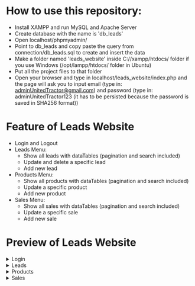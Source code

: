 # How to use this repository:
- Install XAMPP and run MySQL and Apache Server
- Create database with the name is 'db_leads'
- Open localhost/phpmyadmin/
- Point to db_leads and copy paste the query from connection/db_leads.sql to create and insert the data
- Make a folder named 'leads_website' inside C://xampp/htdocs/ folder if you use Windows (/opt/lampp/htdocs/ folder in Ubuntu)
- Put all the project files to that folder
- Open your browser and type in localhost/leads_website/index.php and the page will ask you to input email (type in: adminUnitedTractor@gmail.com) and password (type in: adminUnitedTractor123 (it has to be persisted because the password is saved in SHA256 format))

# Feature of Leads Website
- Login and Logout
- Leads Menu:
    - Show all leads with dataTables (pagination and search included)
    - Update and delete a specific lead
    - Add new lead
- Products Menu:
    - Show all products with dataTables (pagination and search included)
    - Update a specific product
    - Add new product
- Sales Menu:
    - Show all sales with dataTables (pagination and search included)
    - Update a specific sale
    - Add new sale

# Preview of Leads Website
<details>
    <summary>Login</summary>
    <br>
    <img src="README_pics/login.png"/>
</details>

<details>
    <summary>Leads</summary>
    <details class="nested-down">
        <summary>Leads Data</summary>
        <br>
        <img src="README_pics/data_leads.png"/>
    </details>
    <details class="nested-down">
        <summary>Update A Lead</summary>
        <br>
        <img src="README_pics/ubah_leads.png"/>
    </details>
    <details class="nested-down">
        <summary>Add New Lead</summary>
        <br>
        <img src="README_pics/tambah_leads.png"/>
    </details>
</details>

<details>
    <summary>Products</summary>
    <details class="nested-down">
        <summary>Products Data</summary>
        <br>
        <img src="README_pics/data_produk.png"/>
    </details>
    <details class="nested-down">
        <summary>Update A Product</summary>
        <br>
        <img src="README_pics/ubah_produk.png"/>
    </details>
    <details class="nested-down">
        <summary>Add New Product</summary>
        <br>
        <img src="README_pics/tambah_produk.png"/>
    </details>
</details>

<details>
    <summary>Sales</summary>
    <details class="nested-down">
        <summary>Sales Data</summary>
        <br>
        <img src="README_pics/data_sales.png"/>
    </details>
    <details class="nested-down">
        <summary>Update Sales</summary>
        <br>
        <img src="README_pics/ubah_sales.png"/>
    </details>
    <details class="nested-down">
        <summary>Add New Sales</summary>
        <br>
        <img src="README_pics/tambah_sales.png"/>
    </details>
</details>

<style>
    .nested-down {
        margin-left: 20px;
    }
</style>